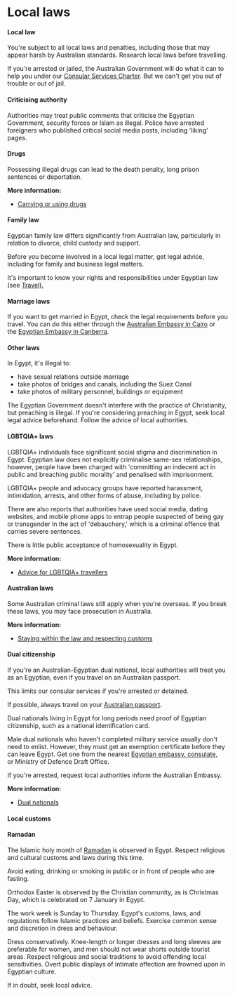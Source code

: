 # Local laws

#### Local law

You're subject to all local laws and penalties, including those that may appear harsh by Australian standards. Research local laws before travelling.

If you're arrested or jailed, the Australian Government will do what it can to help you under our [Consular Services Charter](https://www.smartraveller.gov.au/consular-services/consular-services-charter). But we can't get you out of trouble or out of jail.

#### Criticising authority

Authorities may treat public comments that criticise the Egyptian Government, security forces or Islam as illegal. Police have arrested foreigners who published critical social media posts, including 'liking' pages.

#### Drugs

Possessing illegal drugs can lead to the death penalty, long prison sentences or deportation.

**More information:**

* [Carrying or using drugs](https://www.smartraveller.gov.au/before-you-go/laws/drugs)

#### Family law

Egyptian family law differs significantly from Australian law, particularly in relation to divorce, child custody and support.

Before you become involved in a local legal matter, get legal advice, including for family and business legal matters.

It's important to know your rights and responsibilities under Egyptian law (see [Travel).](#travel)

#### Marriage laws

If you want to get married in Egypt, check the legal requirements before you travel. You can do this either through the [Australian Embassy in Cairo](http://egypt.embassy.gov.au/caro/home.html) or the [Egyptian Embassy in Canberra](https://protocol.dfat.gov.au/Public/Missions/61).

#### Other laws

In Egypt, it's illegal to:

* have sexual relations outside marriage
* take photos of bridges and canals, including the Suez Canal
* take photos of military personnel, buildings or equipment

The Egyptian Government doesn't interfere with the practice of Christianity, but preaching is illegal. If you're considering preaching in Egypt, seek local legal advice beforehand. Follow the advice of local authorities.

#### LGBTQIA+ laws

LGBTQIA+ individuals face significant social stigma and discrimination in Egypt. Egyptian law does not explicitly criminalise same-sex relationships, however, people have been charged with 'committing an indecent act in public and breaching public morality' and penalised with imprisonment.

LGBTQIA+ people and advocacy groups have reported harassment, intimidation, arrests, and other forms of abuse, including by police.

There are also reports that authorities have used social media, dating websites, and mobile phone apps to entrap people suspected of being gay or transgender in the act of 'debauchery,' which is a criminal offence that carries severe sentences.

There is little public acceptance of homosexuality in Egypt.

**More information:**

* [Advice for LGBTQIA+ travellers](https://www.smartraveller.gov.au/before-you-go/who-you-are/LGBTI)

#### Australian laws

Some Australian criminal laws still apply when you're overseas. If you break these laws, you may face prosecution in Australia.

**More information:**

* [Staying within the law and respecting customs](/before-you-go/laws "Staying within the law")

#### Dual citizenship

If you're an Australian-Egyptian dual national, local authorities will treat you as an Egyptian, even if you travel on an Australian passport.

This limits our consular services if you're arrested or detained.

If possible, always travel on your [Australian passport](https://www.smartraveller.gov.au/our-services/passport-services).

Dual nationals living in Egypt for long periods need proof of Egyptian citizenship, such as a national identification card.

Male dual nationals who haven't completed military service usually don't need to enlist. However, they must get an exemption certificate before they can leave Egypt. Get one from the nearest [Egyptian embassy, consulate](https://protocol.dfat.gov.au/Public/Missions/61), or Ministry of Defence Draft Office.

If you're arrested, request local authorities inform the Australian Embassy.

**More information:**

* [Dual nationals](/before-you-go/who-you-are/dual-nationals "Advice for dual nationals")

#### Local customs

#### Ramadan

The Islamic holy month of [Ramadan](https://www.smartraveller.gov.au/before-you-go/major-events/ramadan) is observed in Egypt. Respect religious and cultural customs and laws during this time.

Avoid eating, drinking or smoking in public or in front of people who are fasting.

Orthodox Easter is observed by the Christian community, as is Christmas Day, which is celebrated on 7 January in Egypt.

The work week is Sunday to Thursday. Egypt's customs, laws, and regulations follow Islamic practices and beliefs. Exercise common sense and discretion in dress and behaviour.

Dress conservatively. Knee-length or longer dresses and long sleeves are preferable for women, and men should not wear shorts outside tourist areas. Respect religious and social traditions to avoid offending local sensitivities. Overt public displays of intimate affection are frowned upon in Egyptian culture.

If in doubt, seek local advice.